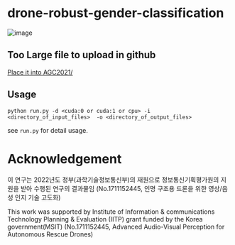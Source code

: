 # drone-robust-gender-classification

![image](https://user-images.githubusercontent.com/39723411/205220727-e9cca01c-b1f4-4afe-875c-a53c7790ca0e.png)


## Too Large file to upload in github
[Place it into AGC2021/](https://drive.google.com/file/d/1N2NAxBDdmVgf5J8tL_hMXRNuW1TKJUk4/view?usp=sharing)


## Usage

```
python run.py -d <cuda:0 or cuda:1 or cpu> -i <directory_of_input_files>  -o <directory_of_output_files>
```

see ```run.py``` for detail usage. 


# Acknowledgement
이 연구는 2022년도 정부(과학기술정보통신부)의 재원으로 정보통신기획평가원의 지원을 받아 수행된 연구의 결과물임 (No.1711152445, 인명 구조용 드론을 위한 영상/음성 인지 기술 고도화)

This work was supported by Institute of Information & communications Technology Planning & Evaluation (IITP) grant funded by the Korea government(MSIT) (No.1711152445, Advanced Audio-Visual Perception for Autonomous Rescue Drones)
